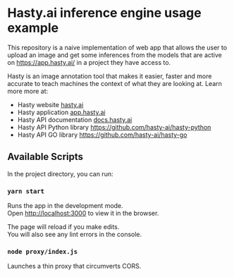 # Hasty.ai inference engine usage example

This repository is a naive implementation of web app that allows the user to upload an image and get some inferences from the models that are active on https://app.hasty.ai/ in a project they have access to.

Hasty is an image annotation tool that makes it easier, faster and more accurate to teach machines the context of what they are looking at. Learn more more at:
- Hasty website [hasty.ai](https://hasty.ai)
- Hasty application [app.hasty.ai](https://app.hasty.ai)
- Hasty API documentation [docs.hasty.ai](https://docs.hasty.ai)
- Hasty API Python library https://github.com/hasty-ai/hasty-python
- Hasty API GO library https://github.com/hasty-ai/hasty-go

## Available Scripts

In the project directory, you can run:

### `yarn start`

Runs the app in the development mode.\
Open [http://localhost:3000](http://localhost:3000) to view it in the browser.

The page will reload if you make edits.\
You will also see any lint errors in the console.

### `node proxy/index.js`

Launches a thin proxy that circumverts CORS.
